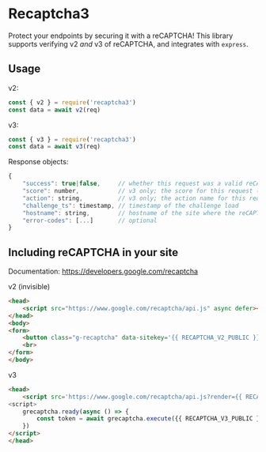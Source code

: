 # Recaptcha3
Protect your endpoints by securing it with a reCAPTCHA! This library supports verifying v2 *and* v3 of reCAPTCHA, and
 integrates with `express`.

## Usage
v2:
```javascript
const { v2 } = require('recaptcha3')
const data = await v2(req)
```

v3:
```javascript
const { v3 } = require('recaptcha3')
const data = await v3(req)
```

Response objects:
```javascript
{
	"success": true|false,     // whether this request was a valid reCAPTCHA token for your site
	"score": number,           // v3 only; the score for this request (0.0 - 1.0)
	"action": string,          // v3 only; the action name for this request (important to verify)
	"challenge_ts": timestamp, // timestamp of the challenge load
	"hostname": string,        // hostname of the site where the reCAPTCHA was solved
	"error-codes": [...]       // optional
}
```

## Including reCAPTCHA in your site
Documentation: https://developers.google.com/recaptcha

v2 (invisible)
```html
<head>
    <script src="https://www.google.com/recaptcha/api.js" async defer></script>
</head>
<body>
<form>
    <button class="g-recaptcha" data-sitekey='{{ RECAPTCHA_V2_PUBLIC }}' data-callback='onSubmit'>Submit</button>
    <br>
</form>
</body>
```

v3
```html
<head>
    <script src='https://www.google.com/recaptcha/api.js?render={{ RECAPTCHA_V3_PUBLIC }}' async defer>
<script>
    grecaptcha.ready(async () => {
        const token = await grecaptcha.execute({{ RECAPTCHA_V3_PUBLIC }}, { action: {{ ACTION }} })
    })
</script>
</head>
```
